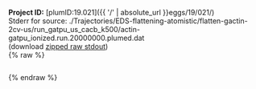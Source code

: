 **Project ID:** [plumID:19.021]({{ '/' | absolute_url }}eggs/19/021/)  
Stderr for source:  ./Trajectories/EDS-flattening-atomistic/flatten-gactin-2cv-us/run_gatpu_us_cacb_k500/actin-gatpu_ionized.run.20000000.plumed.dat   
(download [zipped raw stdout](actin-gatpu_ionized.run.20000000.plumed.dat.plumed_master.stdout.txt.zip))  
{% raw %}
<pre>
</pre>
{% endraw %}
